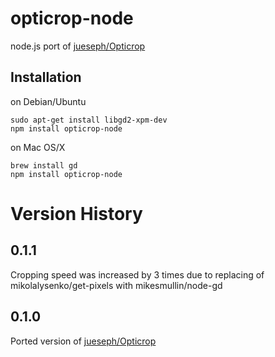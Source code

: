 opticrop-node
=============

node.js port of [jueseph/Opticrop](https://github.com/jueseph/Opticrop)

Installation
-------------
on Debian/Ubuntu
```
sudo apt-get install libgd2-xpm-dev 
npm install opticrop-node
```

on Mac OS/X
```
brew install gd
npm install opticrop-node
``` 

Version History
===============

0.1.1
-----
Cropping speed was increased by 3 times due to replacing of mikolalysenko/get-pixels with mikesmullin/node-gd

0.1.0
-----
Ported version of [jueseph/Opticrop](https://github.com/jueseph/Opticrop)